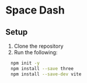 # Space Dash

## Setup

1. Clone the repository
2. Run the following:

```bash
  npm init -y
  npm install --save three
  npm install --save-dev vite
```
